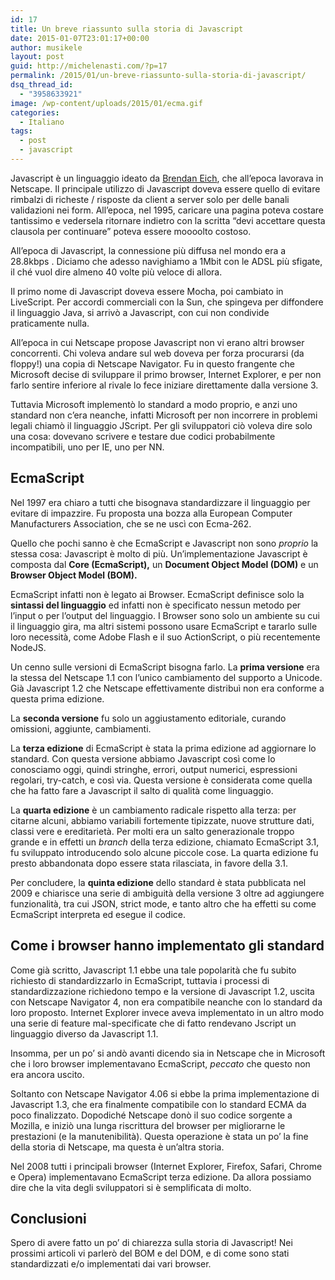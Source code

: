 ```yaml
---
id: 17
title: Un breve riassunto sulla storia di Javascript
date: 2015-01-07T23:01:17+00:00
author: musikele
layout: post
guid: http://michelenasti.com/?p=17
permalink: /2015/01/un-breve-riassunto-sulla-storia-di-javascript/
dsq_thread_id:
  - "3958633921"
image: /wp-content/uploads/2015/01/ecma.gif
categories:
  - Italiano
tags:
  - post
  - javascript
---
```

Javascript è un linguaggio ideato da [Brendan Eich](http://en.wikipedia.org/wiki/Brendan_Eich "Brendan Eich"), che all’epoca lavorava in Netscape. Il principale utilizzo di Javascript doveva essere quello di evitare rimbalzi di richeste / risposte da client a server solo per delle banali validazioni nei form. All’epoca, nel 1995, caricare una pagina poteva costare tantissimo e vedersela ritornare indietro con la scritta “devi accettare questa clausola per continuare” poteva essere moooolto costoso.

All’epoca di Javascript, la connessione più diffusa nel mondo era a 28.8kbps . Diciamo che adesso navighiamo a 1Mbit con le ADSL più sfigate, il ché vuol dire almeno 40 volte più veloce di allora.

Il primo nome di Javascript doveva essere Mocha, poi cambiato in LiveScript. Per accordi commerciali con la Sun, che spingeva per diffondere il linguaggio Java, si arrivò a Javascript, con cui non condivide praticamente nulla.

All’epoca in cui Netscape propose Javascript non vi erano altri browser concorrenti. Chi voleva andare sul web doveva per forza procurarsi (da floppy!) una copia di Netscape Navigator. Fu in questo frangente che Microsoft decise di sviluppare il primo browser, Internet Explorer, e per non farlo sentire inferiore al rivale lo fece iniziare direttamente dalla versione 3.

Tuttavia Microsoft implementò lo standard a modo proprio, e anzi uno standard non c’era neanche, infatti Microsoft per non incorrere in problemi legali chiamò il linguaggio JScript. Per gli sviluppatori ciò voleva dire solo una cosa: dovevano scrivere e testare due codici probabilmente incompatibili, uno per IE, uno per NN.

## EcmaScript

Nel 1997 era chiaro a tutti che bisognava standardizzare il linguaggio per evitare di impazzire. Fu proposta una bozza alla European Computer Manufacturers Association, che se ne uscì con Ecma-262.

Quello che pochi sanno è che EcmaScript e Javascript non sono _proprio_ la stessa cosa: Javascript è molto di più. Un’implementazione Javascript è composta dal **Core (EcmaScript),** un **Document Object Model (DOM)** e un **Browser Object Model (BOM).** 

EcmaScript infatti non è legato ai Browser. EcmaScript definisce solo la **sintassi del linguaggio** ed infatti non è specificato nessun metodo per l’input o per l’output del linguaggio. I Browser sono solo un ambiente su cui il linguaggio gira, ma altri sistemi possono usare EcmaScript e tararlo sulle loro necessità, come Adobe Flash e il suo ActionScript, o più recentemente NodeJS.

Un cenno sulle versioni di EcmaScript bisogna farlo. La **prima versione** era la stessa del Netscape 1.1 con l’unico cambiamento del supporto a Unicode. Già Javascript 1.2 che Netscape effettivamente distribuì non era conforme a questa prima edizione.

La **seconda versione** fu solo un aggiustamento editoriale, curando omissioni, aggiunte, cambiamenti.

La **terza edizione** di EcmaScript è stata la prima edizione ad aggiornare lo standard. Con questa versione abbiamo Javascript così come lo conosciamo oggi, quindi stringhe, errori, output numerici, espressioni regolari, try-catch, e così via. Questa versione è considerata come quella che ha fatto fare a Javascript il salto di qualità come linguaggio.

La **quarta edizione** è un cambiamento radicale rispetto alla terza: per citarne alcuni, abbiamo variabili fortemente tipizzate, nuove strutture dati, classi vere e ereditarietà. Per molti era un salto generazionale troppo grande e in effetti un _branch_ della terza edizione, chiamato EcmaScript 3.1, fu sviluppato introducendo solo alcune piccole cose. La quarta edizione fu presto abbandonata dopo essere stata rilasciata, in favore della 3.1.

Per concludere, la **quinta edizione** dello standard è stata pubblicata nel 2009 e chiarisce una serie di ambiguità della versione 3 oltre ad aggiungere funzionalità, tra cui JSON, strict mode, e tanto altro che ha effetti su come EcmaScript interpreta ed esegue il codice.

## Come i browser hanno implementato gli standard

Come già scritto, Javascript 1.1 ebbe una tale popolarità che fu subito richiesto di standardizzarlo in EcmaScript, tuttavia i processi di standardizzazione richiedono tempo e la versione di Javascript 1.2, uscita con Netscape Navigator 4, non era compatibile neanche con lo standard da loro proposto. Internet Explorer invece aveva implementato in un altro modo una serie di feature mal-specificate che di fatto rendevano Jscript un linguaggio diverso da Javascript 1.1.

Insomma, per un po’ si andò avanti dicendo sia in Netscape che in Microsoft che i loro browser implementavano EcmaScript, _peccato_ che questo non era ancora uscito.

Soltanto con Netscape Navigator 4.06 si ebbe la prima implementazione di Javascript 1.3, che era finalmente compatibile con lo standard ECMA da poco finalizzato. Dopodiché Netscape donò il suo codice sorgente a Mozilla, e iniziò una lunga riscrittura del browser per migliorarne le prestazioni (e la manutenibilità). Questa operazione è stata un po’ la fine della storia di Netscape, ma questa è un’altra storia.

Nel 2008 tutti i principali browser (Internet Explorer, Firefox, Safari, Chrome e Opera) implementavano EcmaScript terza edizione.  Da allora possiamo dire che la vita degli sviluppatori si è semplificata di molto.

## Conclusioni

Spero di avere fatto un po’ di chiarezza sulla storia di Javascript! Nei prossimi articoli vi parlerò del BOM e del DOM, e di come sono stati standardizzati e/o implementati dai vari browser.